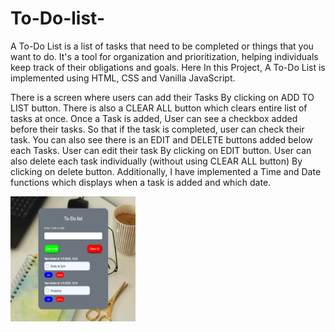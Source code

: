 # To-Do-list-
A To-Do List is a list of tasks that need to be completed or things that you want to do. It's a tool for organization and prioritization, helping individuals keep track of their obligations and goals. Here In this Project, A To-Do List is implemented using HTML, CSS and Vanilla JavaScript. <p>There is a screen where users can add their Tasks By clicking on ADD TO LIST button. There is also a CLEAR ALL button which clears entire list of tasks at once. Once a Task is added, User can see a checkbox added before their tasks. So that if the task is completed, user can check their task. You can also see there is an EDIT and DELETE buttons added below each Tasks. User can edit their task By clicking on EDIT button. User can also delete each task individually (without using CLEAR ALL button) By clicking on delete button. Additionally, I have implemented a  Time and Date functions which displays when a task is added and which date.</p>

<img src="To Do List.png" alt="To-do-list" width="200" height="200">

